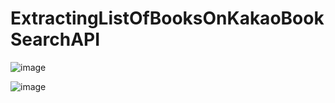 # ExtractingListOfBooksOnKakaoBookSearchAPI


![image](https://github.com/JunByeon/ExtractingListOfBooksOnKakaoBookSearchAPI/assets/143871011/ce1cbf6c-368f-4248-9f98-12e13f6d6c0c)



![image](https://github.com/JunByeon/ExtractingListOfBooksOnKakaoBookSearchAPI/assets/143871011/fc8eeee7-a33e-4387-afc1-2a9aae75a5c1)

